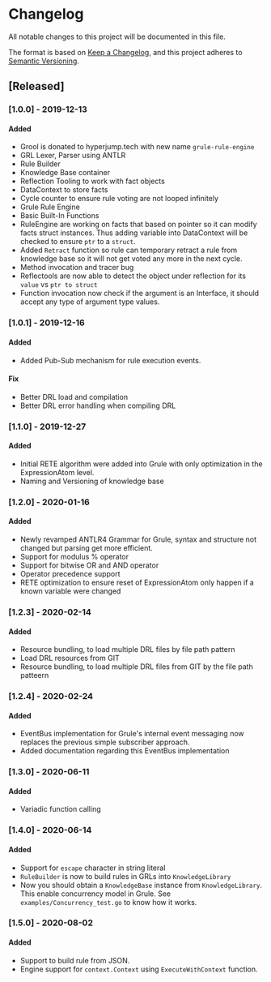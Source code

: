 # Changelog

All notable changes to this project will be documented in this file.

The format is based on [Keep a Changelog](https://keepachangelog.com/en/1.0.0/),
and this project adheres to [Semantic Versioning](https://semver.org/spec/v2.0.0.html).

## [Released]

### [1.0.0] - 2019-12-13

#### Added

- Grool is donated to hyperjump.tech with new name `grule-rule-engine`
- GRL Lexer, Parser using ANTLR
- Rule Builder
- Knowledge Base container
- Reflection Tooling to work with fact objects
- DataContext to store facts
- Cycle counter to ensure rule voting are not looped infinitely
- Grule Rule Engine
- Basic Built-In Functions
- RuleEngine are working on facts that based on pointer so it can modify facts struct instances. Thus adding variable into DataContext will be checked to ensure `ptr` to a `struct`.
- Added `Retract` function so rule can temporary retract a rule from knowledge base so it will not get voted any more in the next cycle.
- Method invocation and tracer bug
- Reflectools are now able to detect the object under reflection for its `value` vs `ptr to struct`
- Function invocation now check if the argument is an Interface, it should accept any type of argument type values.
 
### [1.0.1] - 2019-12-16

#### Added

- Added Pub-Sub mechanism for rule execution events.

#### Fix

- Better DRL load and compilation
- Better DRL error handling when compiling DRL

### [1.1.0] - 2019-12-27

#### Added

- Initial RETE algorithm were added into Grule with only optimization in the ExpressionAtom level.
- Naming and Versioning of knowledge base


### [1.2.0] - 2020-01-16

#### Added

- Newly revamped ANTLR4 Grammar for Grule, syntax and structure not changed but parsing get more efficient.
- Support for modulus % operator
- Support for bitwise OR and AND operator
- Operator precedence support
- RETE optimization to ensure reset of ExpressionAtom only happen if a known variable were changed

### [1.2.3] - 2020-02-14

#### Added

- Resource bundling, to load multiple DRL files by file path pattern
- Load DRL resources from GIT
- Resource bundling, to load multiple DRL files from GIT by the file path patteern

### [1.2.4] - 2020-02-24

#### Added

- EventBus implementation for Grule's internal event messaging now replaces the previous simple subscriber approach.
- Added documentation regarding this EventBus implementation

### [1.3.0] - 2020-06-11

#### Added

- Variadic function calling

### [1.4.0] - 2020-06-14

#### Added

- Support for `escape` character in string literal
- `RuleBuilder` is now to build rules in GRLs into `KnowledgeLibrary`
- Now you should obtain a `KnowledgeBase` instance from `KnowledgeLibrary`. This enable concurrency model in Grule. See `examples/Concurrency_test.go` to know how it works. 

### [1.5.0] - 2020-08-02

#### Added

- Support to build rule from JSON.
- Engine support for `context.Context` using `ExecuteWithContext` function. 